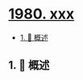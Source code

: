 # [1980. xxx](https://github.com/Tdahuyou/TNotes.leetcode/tree/main/notes/1980.%20xxx)

<!-- region:toc -->

- [1. 📝 概述](#1--概述)

<!-- endregion:toc -->

## 1. 📝 概述
